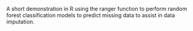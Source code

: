 A short demonstration in R using the ranger function to perform random forest classification models to predict missing data to assist in data imputation.
